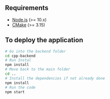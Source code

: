 ## Requirements
- [Node.js](https://nodejs.org/en/download/) (>= 10.x)
- [CMake](https://cmake.org/download/) (>= 3.15)

## To deploy the application
```bash
# Go into the backend folder
cd cpp-backend
# Run Instal
npm install
# Move back to the main folder
cd ..
# Install the dependencies if not already done
npm install
# Run the code
npm start
```
